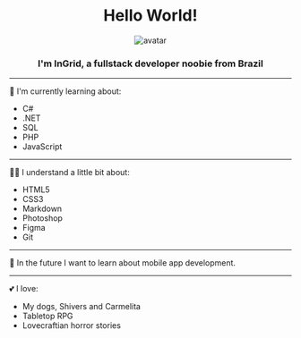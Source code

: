 <span align="center">

# Hello World!

![avatar](https://uploaddeimagens.com.br/images/003/857/799/original/00.png)

### I'm InGrid, a fullstack developer noobie from Brazil

</span>

---

🌱 I'm currently learning about:

- C#
- .NET
- SQL
- PHP
- JavaScript

---

👨‍💻 I understand a little bit about:

- HTML5
- CSS3
- Markdown
- Photoshop
- Figma
- Git

---

📝 In the future I want to learn about mobile app development.

---

💕 I love:

- My dogs, Shivers and Carmelita
- Tabletop RPG
- Lovecraftian horror stories
